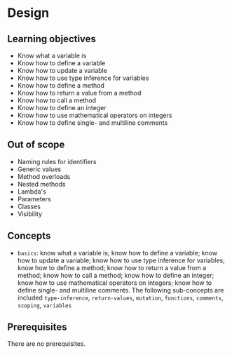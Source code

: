 # Design

## Learning objectives

- Know what a variable is
- Know how to define a variable
- Know how to update a variable
- Know how to use type inference for variables
- Know how to define a method
- Know how to return a value from a method
- Know how to call a method
- Know how to define an integer
- Know how to use mathematical operators on integers
- Know how to define single- and multiline comments

## Out of scope

- Naming rules for identifiers
- Generic values
- Method overloads
- Nested methods
- Lambda's
- Parameters
- Classes
- Visibility

## Concepts

- `basics`: know what a variable is; know how to define a variable; know how to update a variable; know how to use type inference for variables; know how to define a method; know how to return a value from a method; know how to call a method; know how to define an integer; know how to use mathematical operators on integers; know how to define single- and multiline comments. The following sub-concepts are included `type-inference`, `return-values`, `mutation`, `functions`, `comments`, `scoping`, `variables`

## Prerequisites

There are no prerequisites.
